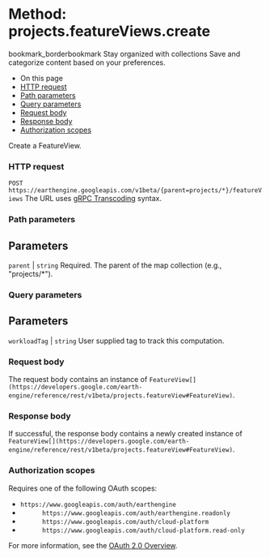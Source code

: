  
#  Method: projects.featureViews.create 
bookmark_borderbookmark Stay organized with collections  Save and categorize content based on your preferences.
  * On this page
  * [HTTP request](https://developers.google.com/earth-engine/reference/rest/v1beta/projects.featureViews/create#http-request)
  * [Path parameters](https://developers.google.com/earth-engine/reference/rest/v1beta/projects.featureViews/create#path-parameters)
  * [Query parameters](https://developers.google.com/earth-engine/reference/rest/v1beta/projects.featureViews/create#query-parameters)
  * [Request body](https://developers.google.com/earth-engine/reference/rest/v1beta/projects.featureViews/create#request-body)
  * [Response body](https://developers.google.com/earth-engine/reference/rest/v1beta/projects.featureViews/create#response-body)
  * [Authorization scopes](https://developers.google.com/earth-engine/reference/rest/v1beta/projects.featureViews/create#authorization-scopes)


Create a FeatureView.
### HTTP request
`POST https://earthengine.googleapis.com/v1beta/{parent=projects/*}/featureViews`
The URL uses [gRPC Transcoding](https://google.aip.dev/127) syntax.
### Path parameters
Parameters  
---  
`parent` |  `string` Required. The parent of the map collection (e.g., "projects/*").  
### Query parameters
Parameters  
---  
`workloadTag` |  `string` User supplied tag to track this computation.  
### Request body
The request body contains an instance of `FeatureView[](https://developers.google.com/earth-engine/reference/rest/v1beta/projects.featureView#FeatureView)`.
### Response body
If successful, the response body contains a newly created instance of `FeatureView[](https://developers.google.com/earth-engine/reference/rest/v1beta/projects.featureView#FeatureView)`.
### Authorization scopes
Requires one of the following OAuth scopes:
  * `https://www.googleapis.com/auth/earthengine`
  * `      https://www.googleapis.com/auth/earthengine.readonly`
  * `      https://www.googleapis.com/auth/cloud-platform`
  * `      https://www.googleapis.com/auth/cloud-platform.read-only`


For more information, see the [OAuth 2.0 Overview](https://developers.google.com/identity/protocols/OAuth2).

